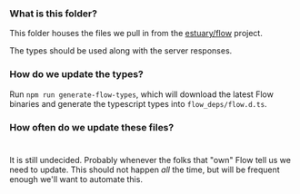 ### What is this folder?

This folder houses the files we pull in from the [estuary/flow](https://github.com/estuary/flow/) project. 

The types should be used along with the server responses.

### How do we update the types?

Run `npm run generate-flow-types`, which will download the latest Flow binaries and generate the typescript types into `flow_deps/flow.d.ts`.

### How often do we update these files?
#
It is still undecided. Probably whenever the folks that "own" Flow tell us we need to update. This should not happen _all_ the time, but will be frequent enough we'll want to automate this. 
